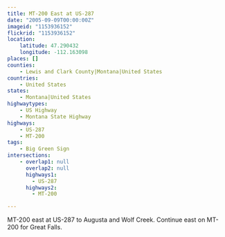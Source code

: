 ```yaml
---
title: MT-200 East at US-287
date: "2005-09-09T00:00:00Z"
imageid: "1153936152"
flickrid: "1153936152"
location:
    latitude: 47.290432
    longitude: -112.163098
places: []
counties:
    - Lewis and Clark County|Montana|United States
countries:
    - United States
states:
    - Montana|United States
highwaytypes:
    - US Highway
    - Montana State Highway
highways:
    - US-287
    - MT-200
tags:
    - Big Green Sign
intersections:
    - overlap1: null
      overlap2: null
      highways1:
        - US-287
      highways2:
        - MT-200

---
```

MT-200 east at US-287 to Augusta and Wolf Creek.  Continue east on MT-200 for Great Falls.